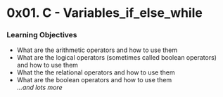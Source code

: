 # 0x01. C - Variables_if_else_while  
  
### Learning Objectives  
- What are the arithmetic operators and how to use them  
- What are the logical operators (sometimes called boolean operators) and how to use them  
- What the the relational operators and how to use them  
- What are the boolean operators and how to use them  
*...and lots more*
